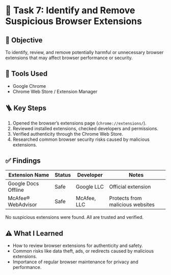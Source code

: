 # 🧠 Task 7: Identify and Remove Suspicious Browser Extensions

## 🎯 Objective
To identify, review, and remove potentially harmful or unnecessary browser extensions that may affect browser performance or security.

## 🧰 Tools Used
- Google Chrome
- Chrome Web Store / Extension Manager

## 🪜 Key Steps
1. Opened the browser’s extensions page (`chrome://extensions/`).
2. Reviewed installed extensions, checked developers and permissions.
3. Verified authenticity through the Chrome Web Store.
4. Researched common browser security risks caused by malicious extensions.

## ✅ Findings
| Extension Name | Status | Developer | Notes |
|----------------|---------|------------|-------|
| Google Docs Offline | Safe | Google LLC | Official extension |
| McAfee® WebAdvisor | Safe | McAfee, LLC | Protects from malicious websites |

No suspicious extensions were found. All are trusted and verified.

## ⚠️ What I Learned
- How to review browser extensions for authenticity and safety.  
- Common risks like data theft, ads, or redirects caused by malicious extensions.  
- Importance of regular browser maintenance for privacy and performance.

